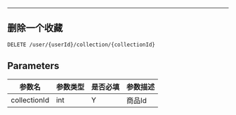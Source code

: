 
---
## 删除一个收藏

```
DELETE /user/{userId}/collection/{collectionId}
```

## Parameters

|参数名|参数类型|是否必填|参数描述|
|-----|--------|-------|--------|
|collectionId|int|Y|商品Id|
